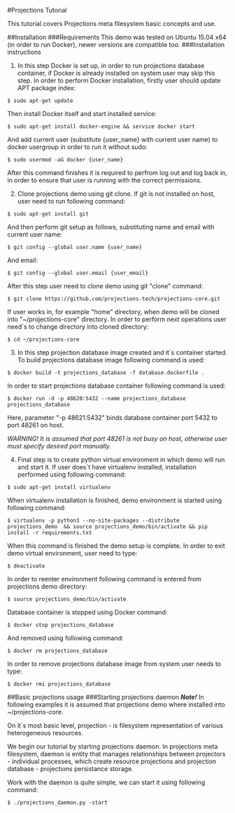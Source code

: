 #Projections Tutorial

This tutorial covers Projections meta filesystem basic concepts and use.

##Installation
###Requirements
This demo was tested on Ubuntu 15.04 x64 (in order to run Docker), newer versions are compatible too.
###Installation instructions
1) In this step Docker is set up, in order to run projections database container, if Docker is already installed on 
system user may skip this step. In order to perform Docker installation, firstly user should update APT package index:

```
$ sudo apt-get update
```

Then install Docker itself and start installed service:

```
$ sudo apt-get install docker-engine && service docker start
```

And add current user (substitute {user_name} with current user name) to docker usergroup in order to run it without sudo:

```
$ sudo usermod -aG docker {user_name}
```

After this command finishes it is required to perfrom log out and log back in, in order to ensure that user 
is running with the correct permissions.

2) Clone projections demo using git clone. If git is not installed on host, user need to run following command:

```
$ sudo apt-get install git
```

And then perform git setup as follows, substituting name and email with current user name:

```
$ git config --global user.name {user_name}
```

And email:

```
$ git config --global user.email {user_email}
```

After this step user need to clone demo using git "clone" command:

```
$ git clone https://github.com/projections-tech/projections-core.git
```

If user works in, for example "home" directory, when demo will be cloned into "~/projections-core" directory. 
In order to perform next operations user need`s to change directory into cloned directory:

```
$ cd ~/projections-core
```

3) In this step projection database image created and it`s container started. To build projections database image 
following command is used:

```
$ docker build -t projections_database -f database.dockerfile .
```

In order to start projections database container following command is used:

```
$ docker run -d -p 48620:5432 --name projections_database projections_database
```

Here, parameter "-p 48621:5432" binds database container port 5432 to port 48261 on host. 

*WARNING! It is assumed that port 48261 is not busy on host, otherwise user must specify desired port manually.*

4) Final step is to create python virtual environment in which demo will run and start it. If user does`t have 
virtualenv installed, installation performed using following command:

```
$ sudo apt-get install virtualenv
```

When virtualenv installation is finished, demo environment is started using following command:

```
$ virtualenv -p python3 --no-site-packages --distribute projections_demo  && source projections_demo/bin/activate && pip install -r requirements.txt
```

When this command is finished the demo setup is complete. In order to exit demo virtual environment, user need to type:

```
$ deactivate
```

In order to reenter environment following command is entered from projections demo directory:

```
$ source projections_demo/bin/activate
```

Database container is stopped using Docker command:

```
$ docker stop projections_database
```

And removed using following command:

```
$ docker rm projections_database
```

In order to remove projections database image from system user needs to type:

```
$ docker rmi projections_database
```

##Basic projections usage
###Starting projections daemon
***Note!*** In following examples it is assumed that projections demo where installed into ~/projections-core.

On it`s most basic level, projection - is filesystem representation of various heterogeneous resources.

We begin our tutorial by starting projections daemon. In projections meta filesystem, daemon is entity that manages 
relationships between projectors - individual processes, which create resource projections and projection database - 
projections persistance storage.

Work with the daemon is quite simple, we can start it using following command:

```
$ ./projections_daemon.py -start
```

